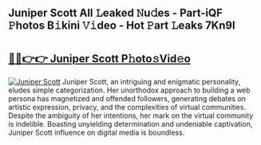 ## Juniper Scott All 𝙻eaked 𝙽u𝚍es - Part-iQF 𝙿hotos B𝚒kini 𝚅𝚒deo - Hot 𝙿art 𝙻eaks 7Kn9l

# <h2><a href="http://ld1cjul.urlbe.top/?page=Juniper+Scott">🔗🔗👉👉 Juniper Scott P𝚑oto𝚜Vid𝚎o</a></h2>

[![Juniper Scott](https://i.imgur.com/eBuTRDB.gif)](http://ld1cjul.urlbe.top/?page=Juniper+Scott)
Juniper Scott, an intriguing and enigmatic personality, eludes simple categorization. Her unorthodox approach to building a web persona has magnetized and offended followers, generating debates on artistic expression, privacy, and the complexities of virtual communities. Despite the ambiguity of her intentions, her mark on the virtual community is indelible. Boasting unyielding determination and undeniable captivation, Juniper Scott influence on digital media is boundless.
